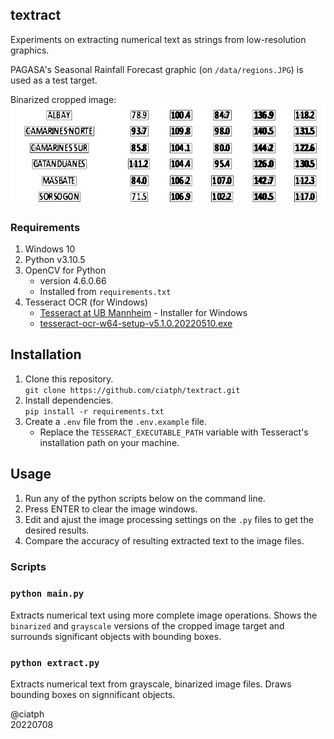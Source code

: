 ## textract

Experiments on extracting numerical text as strings from low-resolution graphics.

PAGASA's Seasonal Rainfall Forecast graphic (on `/data/regions.JPG`) is used as a test target.

Binarized cropped image:
![Region 5](assets/groups.jpg)

### Requirements

1. Windows 10
2. Python v3.10.5
3. OpenCV for Python
   - version 4.6.0.66 
   - Installed from `requirements.txt`
4. Tesseract OCR (for Windows)
   - [Tesseract at UB Mannheim](https://github.com/UB-Mannheim/tesseract/wiki) - Installer for Windows
   - [tesseract-ocr-w64-setup-v5.1.0.20220510.exe](https://digi.bib.uni-mannheim.de/tesseract/tesseract-ocr-w64-setup-v5.1.0.20220510.exe)

## Installation

1. Clone this repository.  
`git clone https://github.com/ciatph/textract.git`
2. Install dependencies.  
`pip install -r requirements.txt`
3. Create a `.env` file from the `.env.example` file.
   - Replace the `TESSERACT_EXECUTABLE_PATH` variable with Tesseract's installation path on your machine.

## Usage

1. Run any of the python scripts below on the command line.
2. Press ENTER to clear the image windows.
3. Edit and ajust the image processing settings on the `.py` files to get the desired results.
4. Compare the accuracy of resulting extracted text to the image files.


### Scripts

### `python main.py`

Extracts numerical text using more complete image operations. Shows the `binarized` and `grayscale` versions of the cropped image target and surrounds significant objects with bounding boxes.

### `python extract.py`

Extracts numerical text from grayscale, binarized image files. Draws bounding boxes on signnificant objects.

@ciatph  
20220708
